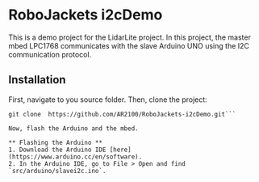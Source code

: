 # RoboJackets i2cDemo

This is a demo project for the LidarLite project. In this project, the master mbed LPC1768 communicates with the slave Arduino UNO using the I2C communication protocol. 

## Installation

First, navigate to you source folder. Then, clone the project:
```git init
git clone  https://github.com/AR2100/RoboJackets-i2cDemo.git```

Now, flash the Arduino and the mbed.

** Flashing the Arduino **
1. Download the Arduino IDE [here](https://www.arduino.cc/en/software).
2. In the Arduino IDE, go to File > Open and find `src/arduino/slavei2c.ino`.
